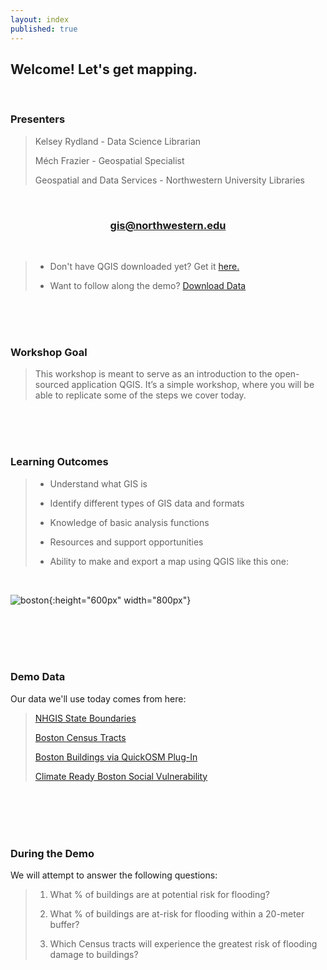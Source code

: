 ```yaml
---
layout: index
published: true
---
```


## **Welcome! Let's get mapping.** 

<br>

### **Presenters**
> Kelsey Rydland - Data Science Librarian
> 
> Méch Frazier - Geospatial Specialist
> 
> Geospatial and Data Services - Northwestern University Libraries

<br>
    
<center>
  <h3 style="color:purple;"><a href="mailto:gis@northwestern.edu?subject=GIS support"> gis@northwestern.edu </a></h3>
</center>

<br>
    
> * Don't have QGIS downloaded yet? Get it [here.](https://www.qgis.org/en/site/forusers/download.html)
> 
> * Want to follow along the demo? [Download Data](https://northwestern.box.com/s/hmptouk9m7m66jpvg79vi60yf97if5ux)

<br>
  <br>
    <br>

### **Workshop Goal**
> This workshop is meant to serve as an introduction to the open-sourced application QGIS. It’s a simple workshop, where you will be able to replicate some of the steps we cover today.

<br>
  <br>
    <br>

### **Learning Outcomes** 
> * Understand what GIS is
> 
> * Identify different types of GIS data and formats
> 
> * Knowledge of basic analysis functions
> 
> * Resources and support opportunities 
> 
> * Ability to make and export a map using QGIS like this one:

<br>

![boston](/qgis/img/Boston.png){:height="600px" width="800px"}

<br>
  <br>
    <br>
      <br>
      
### **Demo Data**
Our data we'll use today comes from here:
> [NHGIS State Boundaries](https://data2.nhgis.org/main)
> 
> [Boston Census Tracts](https://data.boston.gov/group/geospatial)
> 
> [Boston Buildings via QuickOSM Plug-In](https://wiki.openstreetmap.org/wiki/Map_features)
>
> [Climate Ready Boston Social Vulnerability](https://data.boston.gov/dataset/climate-ready-boston-social-vulnerability)

<br>
  <br>
    <br>
      <br>
      
### **During the Demo**
We will attempt to answer the following questions:
> 1. What % of buildings are at potential risk for flooding? 
> 
> 2. What % of buildings are at-risk for flooding within a 20-meter buffer? 
> 
> 3. Which Census tracts will experience the greatest risk of flooding damage to 	buildings?


